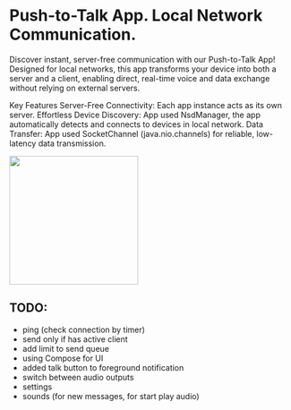 # Push-to-Talk App. Local Network Communication.

Discover instant, server-free communication with our Push-to-Talk App! Designed for local networks, this app transforms your device into both a server and a client, enabling direct, real-time voice and data exchange without relying on external servers.

Key Features
Server-Free Connectivity: Each app instance acts as its own server.
Effortless Device Discovery: App used NsdManager, the app automatically detects and connects to devices in local network.
Data Transfer: App used SocketChannel (java.nio.channels) for reliable, low-latency data transmission.

<img src="https://github.com/devapro/LANwalkieTalkie/raw/master/screen.jpg" width="230" />

## TODO:

- ping (check connection by timer)
- send only if has active client
- add limit to send queue
- using Compose for UI
- added talk button to foreground notification
- switch between audio outputs
- settings
- sounds (for new messages, for start play audio)
